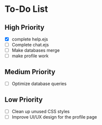 # To-Do List

## High Priority
- [X] complete help.ejs
- [ ] Complete chat.ejs
- [ ] Make databases merge
- [ ] make profile work

## Medium Priority
- [ ] Optimize database queries

## Low Priority
- [ ] Clean up unused CSS styles
- [ ] Improve UI/UX design for the profile page